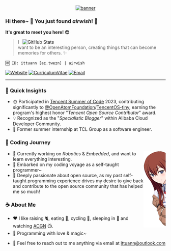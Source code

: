 <p id="banner" align="center">
    <a href="https://github.com/ittuann">
        <img align="center" src="https://capsule-render.vercel.app/api?type=Waving&color=gradient&animation=fadeIn&text=airwish&desc=nya~&fontAlignY=40&descSize=20&descAlign=64&descAlignY=56&height=192" alt="banner" />
    </a>
</p>

### Hi there~ 👋 You just found *airwish*! 🥳

**It's great to meet you here! 😊**

<a href="https://github.com/ittuann">
  <img align="right" width=450 src="https://github-readme-stats.vercel.app/api?username=ittuann&bg_color=caefd7,f5bfd7,abc9e9&title_color=8d192b&text_color=862931&icon_color=b71f36&count_private=true&border_color=&e9d8d4&border_radius=20&show_icons=true&rank_icon=github" alt="GitHub Stats" />
</a>

> I want to be an interesting person, creating things that can become memories for others. ✨

```
🆔 ID: ittuann [aɪ.tweɪn] | airwish
```

[![Website](https://img.shields.io/badge/-Blog-ff8000?style=for-the-badge&logo=blogger&logoColor=white&link=https://ittuann.github.io)](https://ittuann.github.io)
[![CurriculumVitae](https://img.shields.io/badge/-Résumé-informational?style=for-the-badge&logo=BookStack&logoColor=white&link=https://baiqilu.netlify.app)](https://baiqilu.netlify.app)
[![Email](https://img.shields.io/badge/-ittuann@outlook.com-c5221f?style=for-the-badge&logo=Gmail&logoColor=white&link=mailto:ittuann@outlook.com)](mailto:ittuann@outlook.com)

---

### 🚩 Quick Insights

- 🌞 Participated in [Tencent Summer of Code](https://opensource.tencent.com/summer-of-code) 2023, contributing significantly to [@OpenAtomFoundation](https://github.com/OpenAtomFoundation)/[TencentOS-tiny](https://github.com/OpenAtomFoundation/TencentOS-tiny), earning the program's highest honor "*Tencent Open Source Contributor*" award.
- 💡 Recognized as the "*Specialistic Blogger*" within Alibaba Cloud Developer Community.
- 🏢 Former summer internship at TCL Group as a software engineer.

### 🎈 Coding Journey

<a href="https://en.wikipedia.org/wiki/Steins;Gate" target="_blank">
    <img align="right" height="240" src="https://raw.githubusercontent.com/ittuann/ittuann/main/kurisu.webp" alt="Makise Kurisu" />
</a>

- 🔭 Currently working on *Robotics* & *Embedded*, and want to learn everything interesting.
- 💫 Embarked on my coding voyage as a self-taught programmer~
- 🌱 Deeply passionate about open source, as my past self-taught programming experience drives my desire to give back and contribute to the open source community that has helped me so much!

### ☕ About Me

- ❤️ I like raising 🐈, eating 🍞, cycling 🚵, sleeping in 🛌 and watching [ACGN](https://en.wikipedia.org/wiki/ACG_(subculture)) 📺.
- 🌸 Programming with love & magic~
<!-- - 📝 Consider exploring my [LinkedIn profile](https://www.linkedin.com/in/baiqi-lu)! You can also dive into [my Resume](BaiqiLu-CV-202311.pdf). -->
- 💌 Feel free to reach out to me anything via email at [ittuann@outlook.com](mailto:ittuann@outlook.com)
